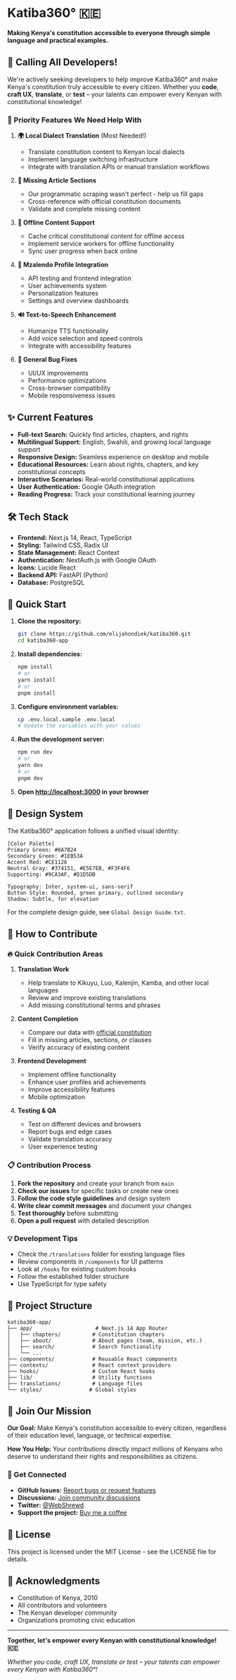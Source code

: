 # Katiba360° 🇰🇪

**Making Kenya's constitution accessible to everyone through simple language and practical examples.**

## 🚀 Calling All Developers!

We're actively seeking developers to help improve Katiba360° and make Kenya's constitution truly accessible to every citizen. Whether you **code**, **craft UX**, **translate**, or **test** – your talents can empower every Kenyan with constitutional knowledge!

### 🎯 Priority Features We Need Help With

1. **🌍 Local Dialect Translation** (Most Needed!)
   - Translate constitution content to Kenyan local dialects
   - Implement language switching infrastructure
   - Integrate with translation APIs or manual translation workflows

2. **📝 Missing Article Sections**
   - Our programmatic scraping wasn't perfect - help us fill gaps
   - Cross-reference with official constitution documents
   - Validate and complete missing content

3. **📱 Offline Content Support**
   - Cache critical constitutional content for offline access
   - Implement service workers for offline functionality
   - Sync user progress when back online

4. **👤 Mzalendo Profile Integration**
   - API testing and frontend integration
   - User achievements system
   - Personalization features
   - Settings and overview dashboards

5. **🔊 Text-to-Speech Enhancement**
   - Humanize TTS functionality
   - Add voice selection and speed controls
   - Integrate with accessibility features

6. **🐛 General Bug Fixes**
   - UI/UX improvements
   - Performance optimizations
   - Cross-browser compatibility
   - Mobile responsiveness issues

## ✨ Current Features

- **Full-text Search:** Quickly find articles, chapters, and rights
- **Multilingual Support:** English, Swahili, and growing local language support
- **Responsive Design:** Seamless experience on desktop and mobile
- **Educational Resources:** Learn about rights, chapters, and key constitutional concepts
- **Interactive Scenarios:** Real-world constitutional applications
- **User Authentication:** Google OAuth integration
- **Reading Progress:** Track your constitutional learning journey

## 🛠 Tech Stack

- **Frontend:** Next.js 14, React, TypeScript
- **Styling:** Tailwind CSS, Radix UI
- **State Management:** React Context
- **Authentication:** NextAuth.js with Google OAuth
- **Icons:** Lucide React
- **Backend API:** FastAPI (Python)
- **Database:** PostgreSQL

## 🚀 Quick Start

1. **Clone the repository:**
   ```bash
   git clone https://github.com/elijahondiek/katiba360.git
   cd katiba360-app
   ```

2. **Install dependencies:**
   ```bash
   npm install
   # or
   yarn install
   # or
   pnpm install
   ```

3. **Configure environment variables:**
   ```bash
   cp .env.local.sample .env.local
   # Update the variables with your values
   ```

4. **Run the development server:**
   ```bash
   npm run dev
   # or
   yarn dev
   # or
   pnpm dev
   ```

5. **Open [http://localhost:3000](http://localhost:3000) in your browser**

## 🎨 Design System

The Katiba360° application follows a unified visual identity:

```
[Color Palette]
Primary Green: #0A7B24
Secondary Green: #1EB53A
Accent Red: #CE1126
Neutral Gray: #374151, #E5E7EB, #F3F4F6
Supporting: #9CA3AF, #D1D5DB

Typography: Inter, system-ui, sans-serif
Button Style: Rounded, green primary, outlined secondary
Shadow: Subtle, for elevation
```

For the complete design guide, see `Global Design Guide.txt`.

## 🤝 How to Contribute

### 🔥 Quick Contribution Areas

1. **Translation Work**
   - Help translate to Kikuyu, Luo, Kalenjin, Kamba, and other local languages
   - Review and improve existing translations
   - Add missing constitutional terms and phrases

2. **Content Completion**
   - Compare our data with [official constitution](https://new.kenyalaw.org/akn/ke/act/2010/constitution/eng@2010-09-03)
   - Fill in missing articles, sections, or clauses
   - Verify accuracy of existing content

3. **Frontend Development**
   - Implement offline functionality
   - Enhance user profiles and achievements
   - Improve accessibility features
   - Mobile optimization

4. **Testing & QA**
   - Test on different devices and browsers
   - Report bugs and edge cases
   - Validate translation accuracy
   - User experience testing

### 📋 Contribution Process

1. **Fork the repository** and create your branch from `main`
2. **Check our issues** for specific tasks or create new ones
3. **Follow the code style guidelines** and design system
4. **Write clear commit messages** and document your changes
5. **Test thoroughly** before submitting
6. **Open a pull request** with detailed description

### 💡 Development Tips

- Check the `/translations` folder for existing language files
- Review components in `/components` for UI patterns
- Look at `/hooks` for existing custom hooks
- Follow the established folder structure
- Use TypeScript for type safety

## 📂 Project Structure

```
katiba360-app/
├── app/                    # Next.js 14 App Router
│   ├── chapters/          # Constitution chapters
│   ├── about/             # About pages (team, mission, etc.)
│   ├── search/            # Search functionality
│   └── ...
├── components/            # Reusable React components
├── contexts/              # React context providers
├── hooks/                 # Custom React hooks
├── lib/                   # Utility functions
├── translations/          # Language files
└── styles/               # Global styles
```

## 🌟 Join Our Mission

**Our Goal:** Make Kenya's constitution accessible to every citizen, regardless of their education level, language, or technical expertise.

**How You Help:** Your contributions directly impact millions of Kenyans who deserve to understand their rights and responsibilities as citizens.

### 🔗 Get Connected

- **GitHub Issues:** [Report bugs or request features](https://github.com/elijahondiek/katiba360/issues)
- **Discussions:** [Join community discussions](https://github.com/elijahondiek/katiba360/discussions)
- **Twitter:** [@WebShrewd](https://x.com/WebShrewd)
- **Support the project:** [Buy me a coffee](https://buymeacoffee.com/Teksad)

## 📜 License

This project is licensed under the MIT License - see the LICENSE file for details.

## 🙏 Acknowledgments

- Constitution of Kenya, 2010
- All contributors and volunteers
- The Kenyan developer community
- Organizations promoting civic education

---

**Together, let's empower every Kenyan with constitutional knowledge! 🇰🇪**

*Whether you code, craft UX, translate or test – your talents can empower every Kenyan with Katiba360°!*